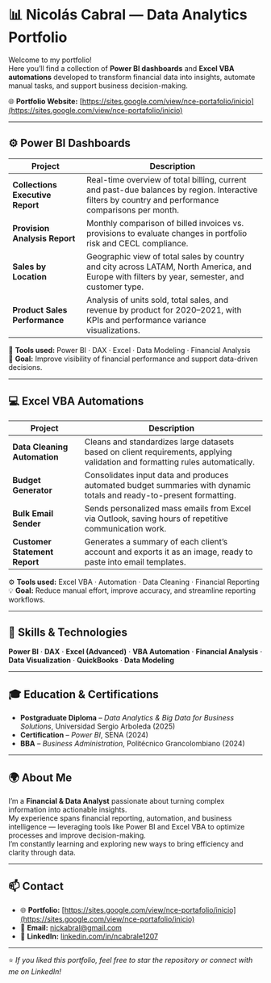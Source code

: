 # 📊 Nicolás Cabral — Data Analytics Portfolio

Welcome to my portfolio!  
Here you’ll find a collection of **Power BI dashboards** and **Excel VBA automations** developed to transform financial data into insights, automate manual tasks, and support business decision-making.

🌐 **Portfolio Website:** [https://sites.google.com/view/nce-portafolio/inicio](https://sites.google.com/view/nce-portafolio/inicio)

---

## ⚙️ Power BI Dashboards

| Project | Description |
|----------|--------------|
| **Collections Executive Report** | Real-time overview of total billing, current and past-due balances by region. Interactive filters by country and performance comparisons per month. |
| **Provision Analysis Report** | Monthly comparison of billed invoices vs. provisions to evaluate changes in portfolio risk and CECL compliance. |
| **Sales by Location** | Geographic view of total sales by country and city across LATAM, North America, and Europe with filters by year, semester, and customer type. |
| **Product Sales Performance** | Analysis of units sold, total sales, and revenue by product for 2020–2021, with KPIs and performance variance visualizations. |

🧩 **Tools used:** Power BI · DAX · Excel · Data Modeling · Financial Analysis  
🎯 **Goal:** Improve visibility of financial performance and support data-driven decisions.

---

## 💻 Excel VBA Automations

| Project | Description |
|----------|--------------|
| **Data Cleaning Automation** | Cleans and standardizes large datasets based on client requirements, applying validation and formatting rules automatically. |
| **Budget Generator** | Consolidates input data and produces automated budget summaries with dynamic totals and ready-to-present formatting. |
| **Bulk Email Sender** | Sends personalized mass emails from Excel via Outlook, saving hours of repetitive communication work. |
| **Customer Statement Report** | Generates a summary of each client’s account and exports it as an image, ready to paste into email templates. |

⚙️ **Tools used:** Excel VBA · Automation · Data Cleaning · Financial Reporting  
💡 **Goal:** Reduce manual effort, improve accuracy, and streamline reporting workflows.

---

## 🧠 Skills & Technologies

**Power BI** · **DAX** · **Excel (Advanced)** · **VBA Automation** · **Financial Analysis** · **Data Visualization** · **QuickBooks** · **Data Modeling**

---

## 🎓 Education & Certifications

- **Postgraduate Diploma** – *Data Analytics & Big Data for Business Solutions*, Universidad Sergio Arboleda (2025)  
- **Certification** – *Power BI*, SENA (2024)  
- **BBA** – *Business Administration*, Politécnico Grancolombiano (2024)

---

## 🌍 About Me

I’m a **Financial & Data Analyst** passionate about turning complex information into actionable insights.  
My experience spans financial reporting, automation, and business intelligence — leveraging tools like Power BI and Excel VBA to optimize processes and improve decision-making.  
I’m constantly learning and exploring new ways to bring efficiency and clarity through data.

---

## 📫 Contact

- 🌐 **Portfolio:** [https://sites.google.com/view/nce-portafolio/inicio](https://sites.google.com/view/nce-portafolio/inicio)  
- 📧 **Email:** [nickabral@gmail.com](mailto:nickabral@gmail.com)  
- 💼 **LinkedIn:** [linkedin.com/in/ncabrale1207](https://linkedin.com/in/ncabrale1207)

---

⭐️ *If you liked this portfolio, feel free to star the repository or connect with me on LinkedIn!*
